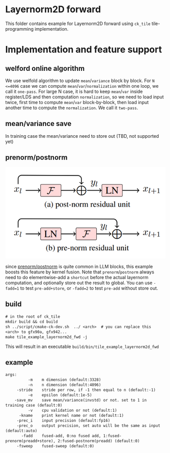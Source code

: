 # Layernorm2D forward

This folder contains example for Layernorm2D forward using `ck_tile` tile-programming implementation.

# Implementation and feature support

## welford online algorithm
We use welfold algorithm to update `mean`/`variance` block by block. For `N <=4096` case we can compute `mean`/`var`/`normalization` within one loop, we call it `one-pass`. For large N case, it is hard to keep `mean`/`var` inside register/LDS and then computation `normalization`, so we need to load input twice, first time to compute `mean`/`var` block-by-block, then load input another time to compute the `normalization`. We call it `two-pass`.

## mean/variance save
In training case the mean/variance need to store out (TBD, not supported yet)

## prenorm/postnorm

![](misc/pnorm.png)

since [prenorm/postnorm](https://arxiv.org/pdf/1906.01787) is quite common in LLM blocks, this example boosts this feature by kernel fusion. Note that `prenorm`/`postnorm` always need to do elementwise-add a `shortcut` before the actual layernorm computation, and optionally store out the result to global. You can use `-fadd=1` to test `pre-add+store`, or `-fadd=2` to test `pre-add` without store out.

## build
```
# in the root of ck_tile
mkdir build && cd build
sh ../script/cmake-ck-dev.sh  ../ <arch>  # you can replace this <arch> to gfx90a, gfx942...
make tile_example_layernorm2d_fwd -j
```
This will result in an executable `build/bin/tile_example_layernorm2d_fwd`

## example
```
args:
          -m    m dimension (default:3328)
          -n    n dimension (default:4096)
     -stride    stride per row, if -1 then equal to n (default:-1)
          -e    epsilon (default:1e-5)
    -save_mv    save mean/variance(invstd) or not. set to 1 in training case (default:0)
          -v    cpu validation or not (default:1)
      -kname    print kernel name or not (default:1)
     -prec_i    input precision (default:fp16)
     -prec_o    output precision, set auto will be the same as input (default:auto)
       -fadd    fused-add, 0:no fused add, 1:fused-prenorm(preadd+store), 2:fused-postnorm(preadd) (default:0)
     -fsweep    fused-sweep (default:0)

```
